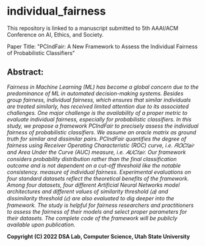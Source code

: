# individual_fairness
This repository is linked to a manuscript submitted to 5th AAAI/ACM Conference on AI, Ethics, and Society.

Paper Title: "PCIndFair: A New Framework to Assess the Individual Fairness of Probabilistic Classifiers"

## Abstract:
<i>
Fairness in Machine Learning (ML) has become a global concern due to the predominance of ML in automated decision-making systems. Besides group fairness, individual fairness, which ensures that similar individuals are treated similarly, has received limited attention due to its associated challenges. One major challenge is the availability of a proper metric to evaluate individual fairness, especially for probabilistic classifiers. In this study, we propose a framework PCIndFair to precisely assess the individual fairness of probabilistic classifiers. We assume an oracle matrix as ground truth for similar and dissimilar pairs. PCIndFair quantifies the degree of fairness using Receiver Operating Characteristic (ROC) curve, i.e. 𝑅𝑂𝐶𝑓𝑎𝑖𝑟 and Area Under the Curve (AUC) measure, i.e. 𝐴𝑈𝐶𝑓𝑎𝑖𝑟. Our framework considers probability distribution rather than the
final classification outcome and is not dependent on a cut-off threshold like the notable consistency. measure of individual fairness. Experimental evaluations on four standard datasets reflect the theoretical benefits of the framework. Among four datasets, four different Artificial Neural Networks model architectures and different values of similarity threshold (𝛼) and dissimilarity threshold (𝜀) are also evaluated to dig deeper into the framework. The study is helpful for fairness researchers and practitioners to assess the fairness of their models and select proper parameters for their datasets. The complete code of the framework will be publicly available upon publication.
</i>


**Copyright (C) 2022 DSA Lab, Computer Science, Utah State University**
